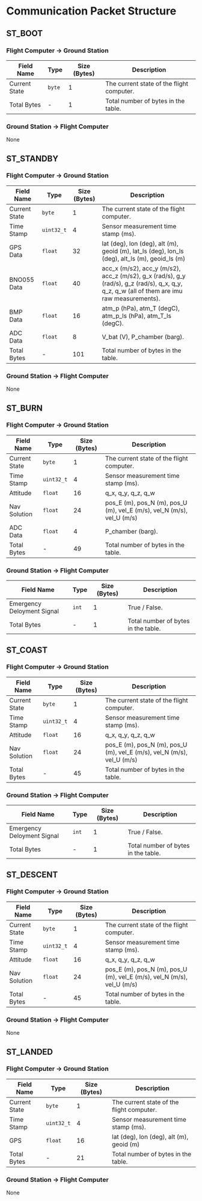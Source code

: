 # Communication Packet Structure
## ST_BOOT

### Flight Computer -> Ground Station

| Field Name     | Type | Size (Bytes) | Description |
|----------------|--------------|--------------|-------------|
| Current State  | `byte` | 1            | The current state of the flight computer. |
| Total Bytes    | - | 1            | Total number of bytes in the table. |

### Ground Station -> Flight Computer
None

## ST_STANDBY

### Flight Computer -> Ground Station

| Field Name     | Type | Size (Bytes) | Description |
|----------------|----------------|--------------|-------------|
| Current State  | `byte` | 1            | The current state of the flight computer. |
| Time Stamp  | `uint32_t` | 4            | Sensor measurement time stamp (ms). |
| GPS Data  | `float` | 32            | lat (deg), lon (deg), alt (m), geoid (m), lat_ls (deg), lon_ls (deg), alt_ls (m), geoid_ls (m) |
| BNO055 Data | `float` | 40            | acc_x (m/s2), acc_y (m/s2), acc_z (m/s2), g_x (rad/s), g_y (rad/s), g_z (rad/s), q_x, q_y, q_z, q_w (all of them are imu raw measurements). |
| BMP Data  | `float` | 16            | atm_p (hPa), atm_T (degC), atm_p_ls (hPa), atm_T_ls (degC). |
| ADC Data | `float` | 8            | V_bat (V), P_chamber (barg). |
| Total Bytes    | - |101            | Total number of bytes in the table. |

### Ground Station -> Flight Computer
None

## ST_BURN

### Flight Computer -> Ground Station
| Field Name     | Type | Size (Bytes) | Description |
|----------------|----------------|--------------|-------------|
| Current State  | `byte` | 1            | The current state of the flight computer. |
| Time Stamp  | `uint32_t` | 4            | Sensor measurement time stamp (ms). |
| Attitude | `float` | 16 | q_x, q_y, q_z, q_w |
| Nav Solution  | `float` | 24            | pos_E (m), pos_N (m), pos_U (m), vel_E (m/s), vel_N (m/s), vel_U (m/s) |
| ADC Data | `float` | 4            | P_chamber (barg). |
| Total Bytes    | - | 49            | Total number of bytes in the table. |

### Ground Station -> Flight Computer
| Field Name     | Type | Size (Bytes) | Description |
|----------------|----------------|--------------|-------------|
| Emergency Deloyment Signal | `int` | 1            | True / False. |
| Total Bytes    | - | 1            | Total number of bytes in the table. |


## ST_COAST

### Flight Computer -> Ground Station
| Field Name     | Type | Size (Bytes) | Description |
|----------------|----------------|--------------|-------------|
| Current State  | `byte` | 1            | The current state of the flight computer. |
| Time Stamp  | `uint32_t`  | 4            | Sensor measurement time stamp (ms). |
| Attitude | `float` | 16 | q_x, q_y, q_z, q_w |
| Nav Solution  | `float` | 24            | pos_E (m), pos_N (m), pos_U (m), vel_E (m/s), vel_N (m/s), vel_U (m/s) |
| Total Bytes    | - | 45            | Total number of bytes in the table. |

### Ground Station -> Flight Computer
| Field Name     | Type | Size (Bytes) | Description |
|----------------|----------------|--------------|-------------|
| Emergency Deloyment Signal | `int` | 1            | True / False. |
| Total Bytes    | - | 1            | Total number of bytes in the table. |

## ST_DESCENT

### Flight Computer -> Ground Station
| Field Name     | Type | Size (Bytes) | Description |
|----------------|----------------|--------------|-------------|
| Current State  | `byte` | 1            | The current state of the flight computer. |
| Time Stamp  | `uint32_t`  | 4            | Sensor measurement time stamp (ms). |
| Attitude | `float` | 16 | q_x, q_y, q_z, q_w |
| Nav Solution  | `float` | 24            | pos_E (m), pos_N (m), pos_U (m), vel_E (m/s), vel_N (m/s), vel_U (m/s) |
| Total Bytes    | - | 45            | Total number of bytes in the table. |


### Ground Station -> Flight Computer
None

## ST_LANDED

### Flight Computer -> Ground Station
| Field Name     | Type | Size (Bytes) | Description |
|----------------|----------------|--------------|-------------|
| Current State  | `byte` | 1            | The current state of the flight computer. |
| Time Stamp  | `uint32_t` | 4            | Sensor measurement time stamp (ms). |
| GPS | `float` | 16 | lat (deg), lon (deg), alt (m), geoid (m) |
| Total Bytes    | - | 21            | Total number of bytes in the table. |

### Ground Station -> Flight Computer
None

